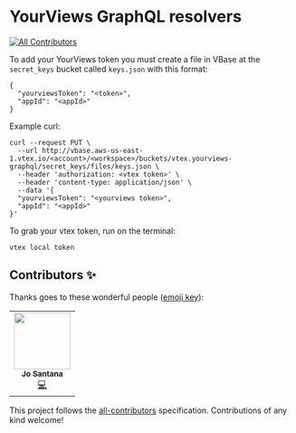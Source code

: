 # YourViews GraphQL resolvers
<!-- ALL-CONTRIBUTORS-BADGE:START - Do not remove or modify this section -->
[![All Contributors](https://img.shields.io/badge/all_contributors-1-orange.svg?style=flat-square)](#contributors-)
<!-- ALL-CONTRIBUTORS-BADGE:END -->

To add your YourViews token you must create a file in VBase at the `secret_keys` bucket called `keys.json` with this format:

```
{
  "yourviewsToken": "<token>",
  "appId": "<appId>"
}
```

Example curl:

```
curl --request PUT \
  --url http://vbase.aws-us-east-1.vtex.io/<account>/<workspace>/buckets/vtex.yourviews-graphql/secret_keys/files/keys.json \
  --header 'authorization: <vtex token>' \
  --header 'content-type: application/json' \
  --data '{
  "yourviewsToken": "<yourviews token>",
  "appId": "<appId>"
}'
```

To grab your vtex token, run on the terminal:

`vtex local token`

## Contributors ✨

Thanks goes to these wonderful people ([emoji key](https://allcontributors.org/docs/en/emoji-key)):

<!-- ALL-CONTRIBUTORS-LIST:START - Do not remove or modify this section -->
<!-- prettier-ignore-start -->
<!-- markdownlint-disable -->
<table>
  <tr>
    <td align="center"><a href="http://www.josantana.net"><img src="https://avatars0.githubusercontent.com/u/5032844?v=4" width="100px;" alt=""/><br /><sub><b>Jo Santana</b></sub></a><br /><a href="https://github.com/vtex-apps/yourviews-graphql/commits?author=josantana" title="Code">💻</a></td>
  </tr>
</table>

<!-- markdownlint-enable -->
<!-- prettier-ignore-end -->
<!-- ALL-CONTRIBUTORS-LIST:END -->

This project follows the [all-contributors](https://github.com/all-contributors/all-contributors) specification. Contributions of any kind welcome!